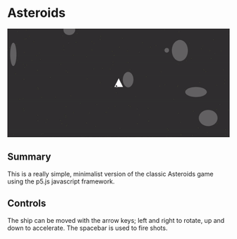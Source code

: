 # Asteroids

![Asteroids Gameplay](gameplay.gif)

## Summary
This is a really simple, minimalist version of the classic Asteroids game using the p5.js javascript framework.

## Controls
The ship can be moved with the arrow keys; left and right to rotate, up and down to accelerate. The spacebar is used to fire shots.
